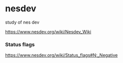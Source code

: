 # nesdev
study of nes dev


https://www.nesdev.org/wiki/Nesdev_Wiki

### Status flags
https://www.nesdev.org/wiki/Status_flags#N:_Negative
